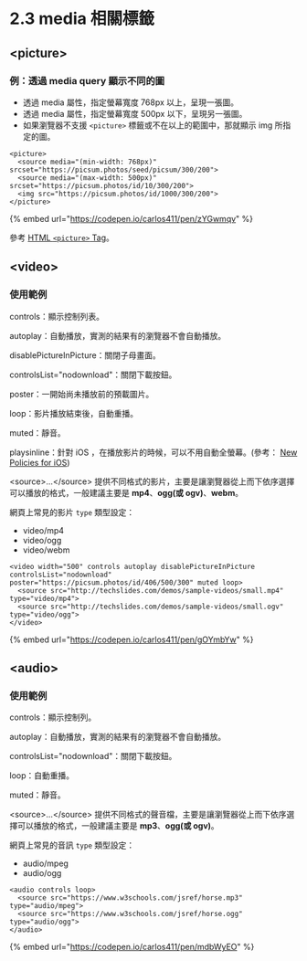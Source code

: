 # 2.3 media 相關標籤

## \<picture>

### 例：透過 media query 顯示不同的圖

* 透過 media 屬性，指定螢幕寬度 768px 以上，呈現一張圖。
* 透過 media 屬性，指定螢幕寬度 500px 以下，呈現另一張圖。
* 如果瀏覽器不支援 `<picture>` 標籤或不在以上的範圍中，那就顯示 img 所指定的圖。

```markup
<picture>
  <source media="(min-width: 768px)" srcset="https://picsum.photos/seed/picsum/300/200">
  <source media="(max-width: 500px)" srcset="https://picsum.photos/id/10/300/200">
  <img src="https://picsum.photos/id/1000/300/200">
</picture>
```

{% embed url="https://codepen.io/carlos411/pen/zYGwmqv" %}



參考 [HTML `<picture>` Tag](https://www.w3schools.com/tags/tag\_picture.asp)。



## \<video>



### 使用範例

controls：顯示控制列表。

autoplay：自動播放，實測的結果有的瀏覽器不會自動播放。

disablePictureInPicture：關閉子母畫面。

controlsList="nodownload"：關閉下載按鈕。

poster：一開始尚未播放前的預載圖片。

loop：影片播放結束後，自動重播。

muted：靜音。

playsinline：針對 iOS ，在播放影片的時候，可以不用自動全螢幕。(參考： [New  Policies for iOS](https://webkit.org/blog/6784/new-video-policies-for-ios/))

\<source>...\</source> 提供不同格式的影片，主要是讓瀏覽器從上而下依序選擇可以播放的格式，一般建議主要是 **mp4**、**ogg(或 ogv)**、**webm**。

網頁上常見的影片 `type` 類型設定：

* video/mp4
* video/ogg
* video/webm

```markup
<video width="500" controls autoplay disablePictureInPicture controlsList="nodownload" poster="https://picsum.photos/id/406/500/300" muted loop> 
  <source src="http://techslides.com/demos/sample-videos/small.mp4" type="video/mp4">
  <source src="http://techslides.com/demos/sample-videos/small.ogv" type="video/ogg">
</video>
```

{% embed url="https://codepen.io/carlos411/pen/gOYmbYw" %}





## \<audio>



### 使用範例

controls：顯示控制列。

autoplay：自動播放，實測的結果有的瀏覽器不會自動播放。

controlsList="nodownload"：關閉下載按鈕。

loop：自動重播。

muted：靜音。

\<source>...\</source> 提供不同格式的聲音檔，主要是讓瀏覽器從上而下依序選擇可以播放的格式，一般建議主要是 **mp3**、**ogg(或 ogv)**。

網頁上常見的音訊 `type` 類型設定：

* audio/mpeg
* audio/ogg

```markup
<audio controls loop>
  <source src="https://www.w3schools.com/jsref/horse.mp3" type="audio/mpeg">
  <source src="https://www.w3schools.com/jsref/horse.ogg" type="audio/ogg">
</audio>
```

{% embed url="https://codepen.io/carlos411/pen/mdbWyEO" %}




